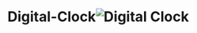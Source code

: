 # Digital-Clock![Digital Clock](https://github.com/user-attachments/assets/8af02def-b600-43e0-9aa7-53abafbbe90b)

